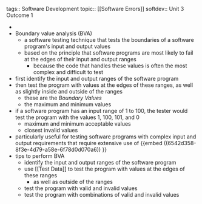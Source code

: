 tags:: Software Development
topic:: [[Software Errors]]
softdev:: Unit 3 Outcome 1

-
- Boundary value analysis (BVA)
	- a software testing technique that tests the boundaries of a software program's input and output values
	- based on the principle that software programs are most likely to fail at the edges of their input and output ranges
		- because the code that handles these values is often the most complex and difficult to test
- first identify the input and output ranges of the software program
- then test the program with values at the edges of these ranges, as well as slightly inside and outside of the ranges
	- these are the *Boundary Values*
	- the maximum and minimum values
- if a software program has an input range of 1 to 100, the tester would test the program with the values 1, 100, 101, and 0
	- maximum and minimum acceptable values
	- closest invalid values
- particularly useful for testing software programs with complex input and output requirements that require extensive use of {{embed ((6542d358-8f3e-4d79-a58e-6f78d0d070a6)) }}
- tips to perform BVA
	- identify the input and output ranges of the software program
	- use [[Test Data]] to test the program with values at the edges of these ranges
		- as well as outside of the ranges
	- test the program with valid and invalid values
	- test the program with combinations of valid and invalid values